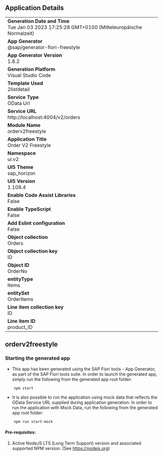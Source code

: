 ## Application Details
|               |
| ------------- |
|**Generation Date and Time**<br>Tue Jan 03 2023 17:25:28 GMT+0100 (Mitteleuropäische Normalzeit)|
|**App Generator**<br>@sap/generator-fiori-freestyle|
|**App Generator Version**<br>1.8.2|
|**Generation Platform**<br>Visual Studio Code|
|**Template Used**<br>2listdetail|
|**Service Type**<br>OData Url|
|**Service URL**<br>http://localhost:4004/v2/orders
|**Module Name**<br>orderv2freestyle|
|**Application Title**<br>Order V2 Freestyle|
|**Namespace**<br>ui.v2|
|**UI5 Theme**<br>sap_horizon|
|**UI5 Version**<br>1.108.4|
|**Enable Code Assist Libraries**<br>False|
|**Enable TypeScript**<br>False|
|**Add Eslint configuration**<br>False|
|**Object collection**<br>Orders|
|**Object collection key**<br>ID|
|**Object ID**<br>OrderNo|
|**entityType**<br>Items|
|**entitySet**<br>OrderItems|
|**Line item collection key**<br>ID|
|**Line item ID**<br>product_ID|

## orderv2freestyle



### Starting the generated app

-   This app has been generated using the SAP Fiori tools - App Generator, as part of the SAP Fiori tools suite.  In order to launch the generated app, simply run the following from the generated app root folder:

```
    npm start
```

- It is also possible to run the application using mock data that reflects the OData Service URL supplied during application generation.  In order to run the application with Mock Data, run the following from the generated app root folder:

```
    npm run start-mock
```

#### Pre-requisites:

1. Active NodeJS LTS (Long Term Support) version and associated supported NPM version.  (See https://nodejs.org)


